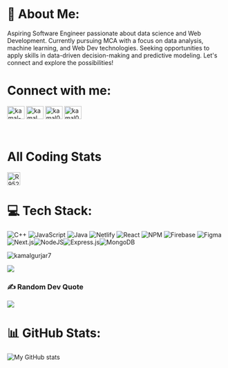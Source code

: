 # 💫 About Me:
Aspiring Software Engineer passionate about data science and Web Development. Currently pursuing MCA with a focus on data analysis, machine learning, and Web Dev technologies. Seeking opportunities to apply skills in data-driven decision-making and predictive modeling. Let's connect and explore the possibilities!


# Connect with me:
<p align="left">
<a href="https://linkedin.com/in/kamal-gurjar-1959a5282" target="blank"><img align="center" src="https://raw.githubusercontent.com/rahuldkjain/github-profile-readme-generator/master/src/images/icons/Social/linked-in-alt.svg" alt="kamal-gurjar-1959a5282" height="30" width="40" /></a>
<a href="http://hackerrank.com/profile/kaushalgurjar35" target="blank"><img align="center" src="https://raw.githubusercontent.com/rahuldkjain/github-profile-readme-generator/master/src/images/icons/Social/hackerrank.svg" alt="kamal" height="30" width="40" /></a>
<a href="https://codeforces.com/profile/Kamal_gurjar7" target="blank"><img align="center" src="https://raw.githubusercontent.com/rahuldkjain/github-profile-readme-generator/master/src/images/icons/Social/codeforces.svg" alt="kamal07" height="30" width="40" /></a>
<a href="https://leetcode.com/u/kgurjar0708/" target="blank"><img align="center" src="https://raw.githubusercontent.com/rahuldkjain/github-profile-readme-generator/master/src/images/icons/Social/leet-code.svg" alt="kamal07" height="30" width="40" /></a>
</p>

<br>

# All Coding Stats
<a href="https://codolio.com/profile/Kamal7" target="blank"><img align="center" src="https://codolio.com/codolio_assets/gif-owl-transparent.GIF" alt="R952HHMs" height="30" width="30"></img></a>

# 💻 Tech Stack:
![C++](https://img.shields.io/badge/c++-%2300599C.svg?style=for-the-badge&logo=c%2B%2B&logoColor=white) ![JavaScript](https://img.shields.io/badge/javascript-%23323330.svg?style=for-the-badge&logo=javascript&logoColor=%23F7DF1E) ![Java](https://img.shields.io/badge/java-%23ED8B00.svg?style=for-the-badge&logo=openjdk&logoColor=white) ![Netlify](https://img.shields.io/badge/netlify-%23000000.svg?style=for-the-badge&logo=netlify&logoColor=#00C7B7) ![React](https://img.shields.io/badge/react-%2320232a.svg?style=for-the-badge&logo=react&logoColor=%2361DAFB) ![NPM](https://img.shields.io/badge/NPM-%23CB3837.svg?style=for-the-badge&logo=npm&logoColor=white) ![Firebase](https://img.shields.io/badge/Firebase-039BE5?style=for-the-badge&logo=Firebase&logoColor=white) ![Figma](https://img.shields.io/badge/figma-%23F24E1E.svg?style=for-the-badge&logo=figma&logoColor=white)![Next.js](https://img.shields.io/badge/Next.js-000000?style=for-the-badge&logo=next.js&logoColor=white)![NodeJS](https://img.shields.io/badge/node.js-339933?style=for-the-badge&logo=node.js&logoColor=white)![Express.js](https://img.shields.io/badge/express.js-%23404d59.svg?style=for-the-badge&logo=express&logoColor=%2361DAFB)![MongoDB](https://img.shields.io/badge/MongoDB-4EA94B?style=for-the-badge&logo=mongodb&logoColor=white)


<img src="https://github-readme-stats.vercel.app/api/top-langs?username=kamalgurjar7&show_icons=true&locale=en&layout=compact" alt="kamalgurjar7" />

[![](https://visitcount.itsvg.in/api?id=Artemis1096&icon=0&color=0)](https://visitcount.itsvg.in)
### ✍️ Random Dev Quote
![](https://quotes-github-readme.vercel.app/api?type=vetical&theme=dark)

# 📊 GitHub Stats:
![My GitHub stats](https://github-readme-stats.vercel.app/api?username=kamalgurjar7&show_icons=true&theme=dark)


<!-- Proudly created with GPRM ( https://gprm.itsvg.in ) -->
